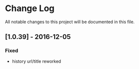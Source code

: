 # Change Log
All notable changes to this project will be documented in this file.

## [1.0.39] - 2016-12-05

### Fixed
- history url/title reworked
